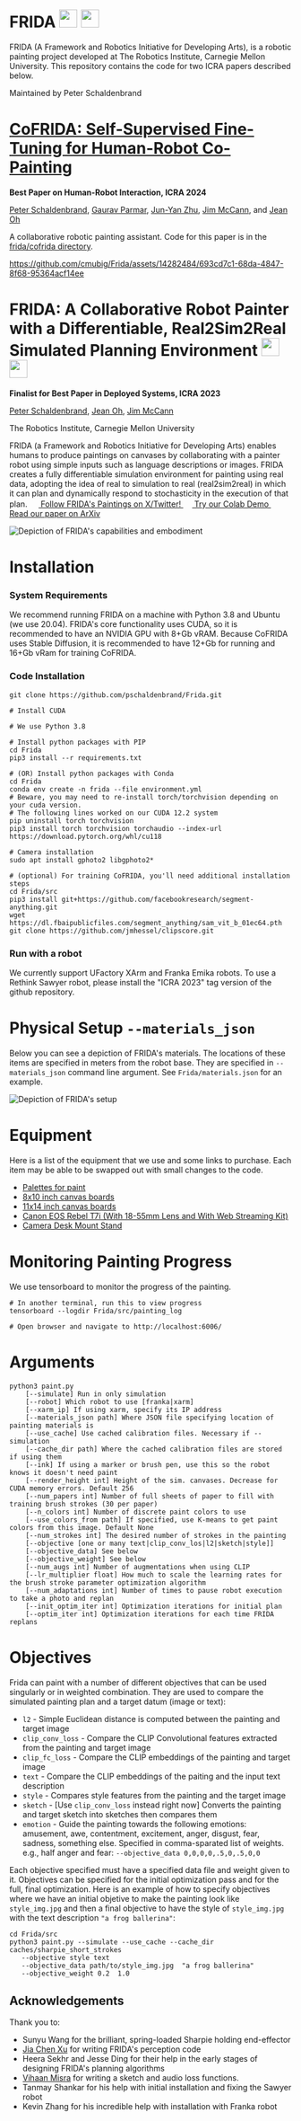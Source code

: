 # FRIDA <a href="https://twitter.com/FridaRobot" target="_blank"><img src="https://about.x.com/content/dam/about-twitter/x/brand-toolkit/logo-black.png.twimg.1920.png" height=32/></a>   <a href="https://www.tiktok.com/@frida_robot?lang=en" target="_blank"> <img src="https://sf-tb-sg.ibytedtos.com/obj/eden-sg/uhtyvueh7nulogpoguhm/tiktok-icon2.png" height=32/></a>

FRIDA (A Framework and Robotics Initiative for Developing Arts), is a robotic painting project developed at 
The Robotics Institute, Carnegie Mellon University.
This repository contains the code for two ICRA papers described below.

Maintained by Peter Schaldenbrand




# [CoFRIDA: Self-Supervised Fine-Tuning for Human-Robot Co-Painting](https://pschaldenbrand.github.io/cofrida/)
<b>Best Paper on Human-Robot Interaction, ICRA 2024</b>

[Peter Schaldenbrand](https://pschaldenbrand.github.io/#about.html), [Gaurav Parmar](https://gauravparmar.com/), [Jun-Yan Zhu](https://www.cs.cmu.edu/~junyanz/), [Jim McCann](http://www.cs.cmu.edu/~jmccann/), and [Jean Oh](https://www.cs.cmu.edu/~./jeanoh/)

A collaborative robotic painting assistant. Code for this paper is in the [frida/cofrida directory](https://github.com/cmubig/Frida/tree/master/cofrida).

https://github.com/cmubig/Frida/assets/14282484/693cd7c1-68da-4847-8f68-95364acf14ee


# FRIDA: A Collaborative Robot Painter with a Differentiable, Real2Sim2Real Simulated Planning Environment <a href="https://colab.research.google.com/github/pschaldenbrand/Frida/blob/master/Frida.ipynb" target="_blank"><img src="https://pbs.twimg.com/profile_images/1330956917951270912/DyIZtTA8_400x400.png" height=32/></a> <a href="https://arxiv.org/abs/2210.00664" target="_blank"><img src="https://pbs.twimg.com/media/EcglfCHU4AA6-yj.png" height=32/></a>

<b>Finalist for Best Paper in Deployed Systems, ICRA 2023</b>

[Peter Schaldenbrand](https://pschaldenbrand.github.io/#about.html), [Jean Oh](https://www.cs.cmu.edu/~./jeanoh/), [Jim McCann](http://www.cs.cmu.edu/~jmccann/)

The Robotics Institute, Carnegie Mellon University

FRIDA (a Framework and Robotics
Initiative for Developing Arts) enables humans to
produce paintings on canvases by collaborating with a painter
robot using simple inputs such as language descriptions or
images. FRIDA creates a fully differentiable simulation environment for
painting using real data, adopting the idea of real to simulation to real
(real2sim2real) in which it can plan and dynamically respond to stochasticity in the
execution of that plan.
<a href="https://twitter.com/FridaRobot" target="_blank">
    <img src="https://about.x.com/content/dam/about-twitter/x/brand-toolkit/logo-black.png.twimg.1920.png" height=16/>
    Follow FRIDA's Paintings on X/Twitter!
</a>
<a href="https://colab.research.google.com/github/pschaldenbrand/Frida/blob/master/Frida.ipynb" target="_blank">
    <img src="https://pbs.twimg.com/profile_images/1330956917951270912/DyIZtTA8_400x400.png" height=16/>
    Try our Colab Demo
</a>
<a href="https://arxiv.org/abs/2210.00664" target="_blank">
    <img src="https://pbs.twimg.com/media/EcglfCHU4AA6-yj.png" height=16/>
    Read our paper on ArXiv
</a>

![Depiction of FRIDA's capabilities and embodiment](./sample/github_figure.png)

# Installation

### System Requirements

We recommend running FRIDA on a machine with Python 3.8 and Ubuntu (we use 20.04). FRIDA's core functionality uses CUDA, so it is recommended to have an NVIDIA GPU with 8+Gb vRAM. Because CoFRIDA uses Stable Diffusion, it is recommended to have 12+Gb for running and 16+Gb vRam for training CoFRIDA.

### Code Installation

```
git clone https://github.com/pschaldenbrand/Frida.git

# Install CUDA

# We use Python 3.8

# Install python packages with PIP
cd Frida
pip3 install --r requirements.txt

# (OR) Install python packages with Conda
cd Frida
conda env create -n frida --file environment.yml
# Beware, you may need to re-install torch/torchvision depending on your cuda version.
# The following lines worked on our CUDA 12.2 system
pip uninstall torch torchvision
pip3 install torch torchvision torchaudio --index-url https://download.pytorch.org/whl/cu118

# Camera installation
sudo apt install gphoto2 libgphoto2*

# (optional) For training CoFRIDA, you'll need additional installation steps
cd Frida/src
pip3 install git+https://github.com/facebookresearch/segment-anything.git
wget https://dl.fbaipublicfiles.com/segment_anything/sam_vit_b_01ec64.pth
git clone https://github.com/jmhessel/clipscore.git
```

### Run with a robot

We currently support UFactory XArm and Franka Emika robots. To use a Rethink Sawyer robot, please install the "ICRA 2023" tag version of the github repository.

# Physical Setup `--materials_json`

Below you can see a depiction of FRIDA's materials. The locations of these items are specified in meters from the robot base. They are specified in `--materials_json` command line argument. See `Frida/materials.json` for an example.

![Depiction of FRIDA's setup](./sample/materials_json_diagram.jpg)

# Equipment

Here is a list of the equipment that we use and some links to purchase. Each item may be able to be swapped out with small changes to the code.

- [Palettes for paint](https://www.amazon.com/gp/product/B07DKWTXWT/ref=ppx_yo_dt_b_search_asin_title?ie=UTF8&psc=1)
- [8x10 inch canvas boards](https://www.amazon.com/gp/product/B07RNK7DJ7/ref=ppx_yo_dt_b_search_asin_title?ie=UTF8&psc=1)
- [11x14 inch canvas boards](https://www.amazon.com/gp/product/B087F4F5DK/ref=ppx_yo_dt_b_search_asin_title?ie=UTF8&psc=1)
- [Canon EOS Rebel T7i (With 18-55mm Lens and With Web Streaming Kit)](https://www.bhphotovideo.com/c/product/1714575-REG/canon_canon_eos_rebel_t7.html)
- [Camera Desk Mount Stand](https://www.amazon.com/gp/product/B08LV7GZVB/ref=ppx_yo_dt_b_search_asin_title?ie=UTF8&th=1)

# Monitoring Painting Progress

We use tensorboard to monitor the progress of the painting.

```
# In another terminal, run this to view progress
tensorboard --logdir Frida/src/painting_log

# Open browser and navigate to http://localhost:6006/
```

# Arguments

```
python3 paint.py 
    [--simulate] Run in only simulation
    [--robot] Which robot to use [franka|xarm]
    [--xarm_ip] If using xarm, specify its IP address
    [--materials_json path] Where JSON file specifying location of painting materials is
    [--use_cache] Use cached calibration files. Necessary if --simulation
    [--cache_dir path] Where the cached calibration files are stored if using them
    [--ink] If using a marker or brush pen, use this so the robot knows it doesn't need paint
    [--render_height int] Height of the sim. canvases. Decrease for CUDA memory errors. Default 256
    [--num_papers int] Number of full sheets of paper to fill with training brush strokes (30 per paper)
    [--n_colors int] Number of discrete paint colors to use
    [--use_colors_from path] If specified, use K-means to get paint colors from this image. Default None
    [--num_strokes int] The desired number of strokes in the painting
    [--objective [one or many text|clip_conv_los|l2|sketch|style]]
    [--objective_data] See below
    [--objective_weight] See below
    [--num_augs int] Number of augmentations when using CLIP
    [--lr_multiplier float] How much to scale the learning rates for the brush stroke parameter optimization algorithm
    [--num_adaptations int] Number of times to pause robot execution to take a photo and replan
    [--init_optim_iter int] Optimization iterations for initial plan
    [--optim_iter int] Optimization iterations for each time FRIDA replans
```

# Objectives

Frida can paint with a number of different objectives that can be used singularly or in weighted combination. They are used to compare the simulated painting plan and a target datum (image or text):
- `l2` - Simple Euclidean distance is computed between the painting and target image
- `clip_conv_loss` - Compare the CLIP Convolutional features extracted from the painting and target image
- `clip_fc_loss` - Compare the CLIP embeddings of the painting and target image
- `text` - Compare the CLIP embeddings of the paiting and the input text description
- `style` - Compares style features from the painting and the target image
- `sketch` - [Use `clip_conv_loss` instead right now] Converts the painting and target sketch into sketches then compares them
- `emotion` - Guide the painting towards the following emotions: amusement, awe, contentment, excitement, anger, disgust, fear, sadness, something else. Specified in comma-sparated list of weights. e.g., half anger and fear: `--objective_data 0,0,0,0,.5,0,.5,0,0`

Each objective specified must have a specified data file and weight given to it. Objectives can be specified for the initial optimization pass and for the full, final optimization. Here is an example of how to specify objectives where we have an initial objetive to make the painting look like `style_img.jpg` and then a final objective to have the style of `style_img.jpg` with the text description `"a frog ballerina"`:
```
cd Frida/src
python3 paint.py --simulate --use_cache --cache_dir caches/sharpie_short_strokes
   --objective style text
   --objective_data path/to/style_img.jpg  "a frog ballerina"
   --objective_weight 0.2  1.0
```




## Acknowledgements

Thank you to: 
- Sunyu Wang for the brilliant, spring-loaded Sharpie holding end-effector
- [Jia Chen Xu](https://github.com/jxu12345) for writing FRIDA's perception code
- Heera Sekhr and Jesse Ding for their help in the early stages of designing FRIDA's planning algorithms
- [Vihaan Misra](https://github.com/convexalpha) for writing a sketch and audio loss functions.
- Tanmay Shankar for his help with initial installation and fixing the Sawyer robot
- Kevin Zhang for his incredible help with installation with Franka robot
